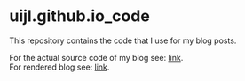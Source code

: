 # uijl.github.io_code
This repository contains the code that I use for my blog posts. 


For the actual source code of my blog see: [link](https://github.com/uijl/uijl.github.io_blog). <br>
For rendered blog see: [link](https://uijl.github.io).

